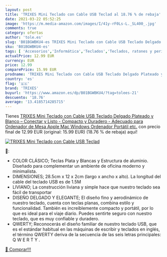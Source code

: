 ```yaml
---
layout: post
title: 'TRIXES Mini Teclado con Cable USB Teclad al 18.76 % de rebaja'
date: 2021-03-22 05:52:25
image: 'https://m.media-amazon.com/images/I/41y-rF0Ls-L._SL400_.jpg'
comments: true
category: ofertas
author: 'tole.es'
slug: 'B01BGWBKU4-es TRIXES Mini Teclado con Cable USB Teclado Delgado Plateado...'
sku: 'B01BGWBKU4-es'
tags: [ 'Accesorios','Informática','Teclados','Teclados, ratones y periféricos de entrada','apple','ordenador','teclado','trixes', ]
actualPrice: 12.99 EUR
currency: EUR
price: 12.99
comparePrice: 15.99 EUR
prodname: 'TRIXES Mini Teclado con Cable USB Teclado Delgado Plateado y Blanco – Conectar y Listo - Compacto y Duradero - Adecuado para Ordenador de Mesa  Apple Mac  Windows  Ordenador Portátil  etc.'
country: 'es'
flag: '🇪🇸'
brand: 'TRIXES'
buyurl: 'https://www.amazon.es/dp/B01BGWBKU4/?tag=tolees-21'
descuento: '18.76'
average: '13.4185714285715'
---
```


Tienes [TRIXES Mini Teclado con Cable USB Teclado Delgado Plateado y Blanco – Conectar y Listo - Compacto y Duradero - Adecuado para Ordenador de Mesa  Apple Mac  Windows  Ordenador Portátil  etc.](https://www.amazon.es/dp/B01BGWBKU4/?tag=tolees-21) con precio final de  12.99 EUR (original: 15.99 EUR) (18.76 %  de rebaja) aqui!

[![TRIXES Mini Teclado con Cable USB Teclad](https://m.media-amazon.com/images/I/41y-rF0Ls-L._SL400_.jpg)](https://www.amazon.es/dp/B01BGWBKU4/?tag=tolees-21)

🔎:

- COLOR CLÁSICO; Teclas Plata y Blancas y Estructura de aluminio. Diseñado para complementar un ambiente de oficina moderno y minimalista.
- DIMENSIONES; 28.5cm x 12 x 2cm (largo x ancho x alto). La longitud del cable del teclado USB es de 1.5M
- LIVIANO; La construcción liviana y simple hace que nuestro teclado sea fácil de transportar
- DISEÑO DELGADO Y ELEGANTE; El diseño fino y aerodinámico de nuestro teclado, cuenta con teclas planas, combina estilo y funcionalidad. También es increíblemente compacto y portátil, por lo que es ideal para el viaje diario. Puedes sentirte seguro con nuestro teclado, que es muy confiable y duradero.
- QWERTY; Reconocerás el diseño familiar de nuestro teclado USB, que es el estándar habitual en las máquinas de escribir y teclados en inglés, el término QWERTY deriva de la secuencia de las seis letras principales: Q W E R T  Y .

[🛒 Comprar!!!](https://www.amazon.es/dp/B01BGWBKU4/?tag=tolees-21)
